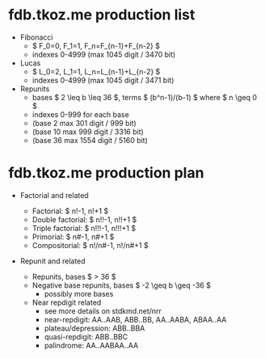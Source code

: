 # fdb.tkoz.me production list

- Fibonacci
  - $ F_0=0, F_1=1, F_n=F_{n-1}+F_{n-2} $
  - indexes 0-4999 (max 1045 digit / 3470 bit)
- Lucas
  - $ L_0=2, L_1=1, L_n=L_{n-1}+L_{n-2} $
  - indexes 0-4999 (max 1045 digit / 3471 bit)
- Repunits
  - bases $ 2 \leq b \leq 36 $, terms $ (b^n-1)/(b-1) $ where $ n \geq 0 $
  - indexes 0-999 for each base
  - (base 2 max 301 digit / 999 bit)
  - (base 10 max 999 digit / 3316 bit)
  - (base 36 max 1554 digit / 5160 bit)

# fdb.tkoz.me production plan

- Factorial and related
  - Factorial: $ n!-1, n!+1 $
  - Double factorial: $ n!!-1, n!!+1 $
  - Triple factorial: $ n!!!-1, n!!!+1 $
  - Primorial: $ n\#-1, n\#+1 $
  - Compositorial: $ n!/n\#-1, n!/n\#+1 $

- Repunit and related
  - Repunits, bases $ > 36 $
  - Negative base repunits, bases $ -2 \geq b \geq -36 $
    - possibly more bases
  - Near repdigit related
    - see more details on stdkmd.net/nrr
    - near-repdigit: AA..AAB, ABB..BB, AA..AABA, ABAA..AA
    - plateau/depression: ABB..BBA
    - quasi-repdigit: ABB..BBC
    - palindrome: AA..AABAA..AA
